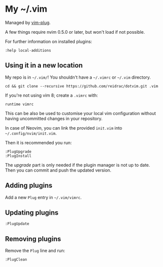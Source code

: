 # My ~/.vim

Managed by [vim-plug](https://github.com/junegunn/vim-plug).

A few things require nvim 0.5.0 or later, but won't load if not possible.

For further information on installed plugins:

    :help local-additions

## Using it in a new location

My repo is in `~/.vim/`! You shouldn't have a `~/.vimrc` or `~/.vim` directory.

    cd && git clone --recursive https://github.com/reidrac/dotvim.git .vim

If you're not using vim 8; create a `.vimrc` with:

    runtime vimrc

This can be also be used to customise your local vim configuration without
having uncommitted changes in your repository.

In case of Neovim, you can link the provided `init.vim` into `~/.config/nvim/init.vim`.

Then it is recommended you run:

    :PlugUpgrade
    :PlugInstall

The *upgrade* part is only needed if the plugin manager is not up to date. Then
you can commit and push the updated version.

## Adding plugins

Add a new `Plug` entry in `~/.vim/vimrc`.

## Updating plugins

    :PlugUpdate

## Removing plugins

Remove the `Plug` line and run:

    :PlugClean

